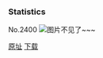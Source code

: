 ### Statistics
No.2400
![图片不见了~~~](https://imgs.xkcd.com/comics/statistics.png)

[原址](https://xkcd.com//2400) [下载](https://imgs.xkcd.com/comics/statistics.png)

